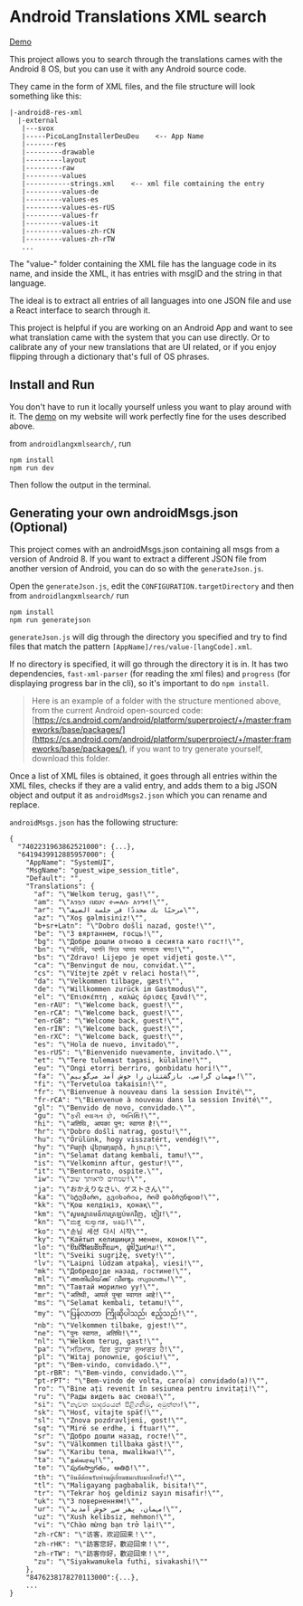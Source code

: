 # Android Translations XML search

[Demo](https://next.manglekuo.com/androidlangxmlsearch/index.html)

This project allows you to search through the translations cames with the Android 8 OS, but you can use it with any Android source code.

They came in the form of XML files, and the file structure will look something like this:

```
|-android8-res-xml
  |-external
   |---svox
   |-----PicoLangInstallerDeuDeu    <-- App Name
   |-------res
   |---------drawable
   |---------layout
   |---------raw
   |---------values
   |-----------strings.xml    <-- xml file comtaining the entry
   |---------values-de
   |---------values-es
   |---------values-es-rUS
   |---------values-fr
   |---------values-it
   |---------values-zh-rCN
   |---------values-zh-rTW
   ...
```

The "value-" folder containing the XML file has the language code in its name, and inside the XML, it has entries with msgID and the string in that language.

The ideal is to extract all entries of all languages into one JSON file and use a React interface to search through it.

This project is helpful if you are working on an Android App and want to see what translation came with the system that you can use directly. Or to calibrate any of your new translations that are UI related, or if you enjoy flipping through a dictionary that's full of OS phrases.

## Install and Run

You don't have to run it locally yourself unless you want to play around with it. The [demo](https://manglekuo.com/androidlangxmlsearch/index.html) on my website will work perfectly fine for the uses described above.

from `androidlangxmlsearch/`, run 

```
npm install
npm run dev
```

Then follow the output in the terminal.

## Generating your own androidMsgs.json (Optional)

This project comes with an androidMsgs.json containing all msgs from a version of Android 8. If you want to extract a different JSON file from another version of Android, you can do so with the `generateJson.js`.

Open the `generateJson.js`, edit the `CONFIGURATION.targetDirectory` and then from `androidlangxmlsearch/` run 

```
npm install
npm run generatejson
````

`generateJson.js` will dig through the directory you specified and try to find files that match the pattern `[AppName]/res/value-[langCode].xml`.

If no directory is specified, it will go through the directory it is in. It has two dependencies, `fast-xml-parser` (for reading the xml files) and `progress` (for displaying progress bar in the cli), so it's important to do `npm install`.

> Here is an example of a folder with the structure mentioned above, from the current Android open-sourced code: [https://cs.android.com/android/platform/superproject/+/master:frameworks/base/packages/](https://cs.android.com/android/platform/superproject/+/master:frameworks/base/packages/), if you want to try generate yourself, download this folder.

Once a list of XML files is obtained, it goes through all entries within the XML files, checks if they are a valid entry, and adds them to a big JSON object and output it as `androidMsgs2.json` which you can rename and replace.

`androidMsgs.json` has the following structure:

```
{
  "7402231963862521000": {...},
  "6419439912885957000": {
    "AppName": "SystemUI",
    "MsgName": "guest_wipe_session_title",
    "Default": "",
    "Translations": {
      "af": "\"Welkom terug, gas!\"",
      "am": "\"እንኳን በደህና ተመለሱ እንግዳ!\"",
      "ar": "\"مرحبًا بك مجددًا في جلسة الضيف\"",
      "az": "\"Xoş gəlmisiniz!\"",
      "b+sr+Latn": "\"Dobro došli nazad, goste!\"",
      "be": "\"З вяртаннем, госць!\"",
      "bg": "\"Добре дошли отново в сесията като гост!\"",
      "bn": "\"অতিথি, আপনি ফিরে আসায় আপনাকে স্বাগত!\"",
      "bs": "\"Zdravo! Lijepo je opet vidjeti goste.\"",
      "ca": "\"Benvingut de nou, convidat.\"",
      "cs": "\"Vítejte zpět v relaci hosta!\"",
      "da": "\"Velkommen tilbage, gæst!\"",
      "de": "\"Willkommen zurück im Gastmodus\"",
      "el": "\"Επισκέπτη , καλώς όρισες ξανά!\"",
      "en-rAU": "\"Welcome back, guest!\"",
      "en-rCA": "\"Welcome back, guest!\"",
      "en-rGB": "\"Welcome back, guest!\"",
      "en-rIN": "\"Welcome back, guest!\"",
      "en-rXC": "\"‎‏‎‎‎‎‎‏‎‏‏‏‎‎‎‎‎‏‎‎‏‎‎‎‎‏‏‏‏‏‏‏‏‎‏‏‎‎‏‎‎‎‏‎‏‏‎‎‏‏‎‏‏‏‎‏‎‎‏‎‏‏‎‏‏‎‏‎‎‎‎‏‎‎‎‏‎‎‎‎‎‏‎‏‏‏‎‎‎‏‎‎‏‎‎‎Welcome back, guest!‎‏‎‎‏‎\"",
      "es": "\"Hola de nuevo, invitado\"",
      "es-rUS": "\"Bienvenido nuevamente, invitado.\"",
      "et": "\"Tere tulemast tagasi, külaline!\"",
      "eu": "\"Ongi etorri berriro, gonbidatu hori!\"",
      "fa": "\"مهمان گرامی، بازگشتتان را خوش آمد می‌گوییم!\"",
      "fi": "\"Tervetuloa takaisin!\"",
      "fr": "\"Bienvenue à nouveau dans la session Invité\"",
      "fr-rCA": "\"Bienvenue à nouveau dans la session Invité\"",
      "gl": "\"Benvido de novo, convidado.\"",
      "gu": "\"ફરી સ્વાગત છે, અતિથિ!\"",
      "hi": "\"अतिथि, आपका पुन: स्वागत है!\"",
      "hr": "\"Dobro došli natrag, gostu!\"",
      "hu": "\"Örülünk, hogy visszatért, vendég!\"",
      "hy": "\"Բարի վերադարձ, հյուր:\"",
      "in": "\"Selamat datang kembali, tamu!\"",
      "is": "\"Velkominn aftur, gestur!\"",
      "it": "\"Bentornato, ospite.\"",
      "iw": "\"שמחים לראותך שוב!\"",
      "ja": "\"おかえりなさい、ゲストさん\"",
      "ka": "\"სტუმარო, გვიხარია, რომ დაბრუნდით!\"",
      "kk": "\"Қош келдіңіз, қонақ\"",
      "km": "\"សូម​ស្វាគមន៍​ការ​ត្រឡប់​មកវិញ, ភ្ញៀវ!\"",
      "kn": "\"ಮತ್ತೆ ಸುಸ್ವಾಗತ, ಅತಿಥಿ!\"",
      "ko": "\"손님 세션 다시 시작\"",
      "ky": "\"Кайтып келишиңиз менен, конок!\"",
      "lo": "\"ຍິນ​ດີ​ຕ້ອນ​ຮັບ​ກັບ​ມາ, ຜູ່​ຢ້ຽມ​ຢາມ!\"",
      "lt": "\"Sveiki sugrįžę, svety!\"",
      "lv": "\"Laipni lūdzam atpakaļ, viesi!\"",
      "mk": "\"Добредојде назад, гостине!\"",
      "ml": "\"അതിഥിയ്‌ക്ക് വീണ്ടും സ്വാഗതം!\"",
      "mn": "\"Тавтай морилно уу!\"",
      "mr": "\"अतिथी, आपले पुन्‍हा स्‍वागत आहे!\"",
      "ms": "\"Selamat kembali, tetamu!\"",
      "my": "\"ပြန်လာတာ ကြိုဆိုပါသည်၊ ဧည့်သည်!\"",
      "nb": "\"Velkommen tilbake, gjest!\"",
      "ne": "\"पुनः स्वागत, अतिथि!\"",
      "nl": "\"Welkom terug, gast!\"",
      "pa": "\"ਮਹਿਮਾਨ, ਫਿਰ ਤੁਹਾਡਾ ਸੁਆਗਤ ਹੈ!\"",
      "pl": "\"Witaj ponownie, gościu!\"",
      "pt": "\"Bem-vindo, convidado.\"",
      "pt-rBR": "\"Bem-vindo, convidado.\"",
      "pt-rPT": "\"Bem-vindo de volta, caro(a) convidado(a)!\"",
      "ro": "\"Bine ați revenit în sesiunea pentru invitați!\"",
      "ru": "\"Рады видеть вас снова!\"",
      "si": "\"නැවත සාදරයෙන් පිළිගනිමු, අමුත්තා!\"",
      "sk": "\"Hosť, vitajte späť!\"",
      "sl": "\"Znova pozdravljeni, gost!\"",
      "sq": "\"Mirë se erdhe, i ftuar!\"",
      "sr": "\"Добро дошли назад, госте!\"",
      "sv": "\"Välkommen tillbaka gäst!\"",
      "sw": "\"Karibu tena, mwalikwa!\"",
      "ta": "\"நல்வரவு!\"",
      "te": "\"పునఃస్వాగతం, అతిథి!\"",
      "th": "\"ยินดีต้อนรับท่านผู้เยี่ยมชมกลับมาอีกครั้ง!\"",
      "tl": "\"Maligayang pagbabalik, bisita!\"",
      "tr": "\"Tekrar hoş geldiniz sayın misafir!\"",
      "uk": "\"З поверненням!\"",
      "ur": "\"مہمان، پھر سے خوش آمدید!\"",
      "uz": "\"Xush kelibsiz, mehmon!\"",
      "vi": "\"Chào mừng bạn trở lại!\"",
      "zh-rCN": "\"访客，欢迎回来！\"",
      "zh-rHK": "\"訪客您好，歡迎回來！\"",
      "zh-rTW": "\"訪客你好，歡迎回來！\"",
      "zu": "\"Siyakwamukela futhi, sivakashi!\""
    },
    "8476238178270113000":{...},
    ...
}
```

